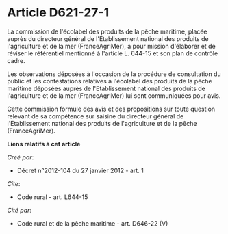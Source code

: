 # Article D621-27-1

La commission de l'écolabel des produits de la pêche maritime, placée auprès du directeur général de l'Etablissement national
des produits de l'agriculture et de la mer (FranceAgriMer), a pour mission d'élaborer et de réviser le référentiel mentionné
à l'article L. 644-15 et son plan de contrôle cadre. 

Les observations déposées à l'occasion de la procédure de consultation du public et les contestations relatives à l'écolabel
des produits de la pêche maritime déposées auprès de l'Etablissement national des produits de l'agriculture et de la mer
(FranceAgriMer) lui sont communiquées pour avis. 

Cette commission formule des avis et des propositions sur toute question relevant de sa compétence sur saisine du directeur
général de l'Etablissement national des produits de l'agriculture et de la pêche (FranceAgriMer).

**Liens relatifs à cet article**

_Créé par_:

  - Décret n°2012-104 du 27 janvier 2012 - art. 1

_Cite_:

  - Code rural - art. L644-15

_Cité par_:

  - Code rural et de la pêche maritime - art. D646-22 (V)
